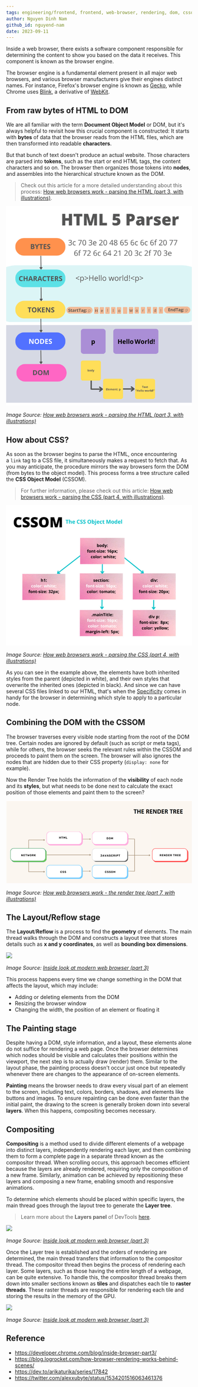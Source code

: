 ```yaml
---
tags: engineering/frontend, frontend, web-browser, rendering, dom, cssom, render-tree
author: Nguyen Dinh Nam
github_id: nguyend-nam
date: 2023-09-11
---
```


Inside a web browser, there exists a software component responsible for determining the content to show you based on the data it receives. This component is known as the browser engine.

The browser engine is a fundamental element present in all major web browsers, and various browser manufacturers give their engines distinct names. For instance, Firefox's browser engine is known as [Gecko](https://en.wikipedia.org/wiki/Gecko_(software)), while Chrome uses [Blink](https://en.wikipedia.org/wiki/Blink_(browser_engine)), a derivative of [WebKit](https://en.wikipedia.org/wiki/WebKit).

## From raw bytes of HTML to DOM

We are all familiar with the term **Document Object Model** or DOM, but it's always helpful to revisit how this crucial component is constructed: It starts with **bytes** of data that the browser reads from the HTML files, which are then transformed into readable **characters**.

But that bunch of text doesn't produce an actual website. Those characters are parsed into **tokens**, such as the start or end HTML tags, the content characters and so on. The browser then organizes those tokens into **nodes**, and assembles into the hierarchical structure known as the DOM. 

> Check out this article for a more detailed understanding about this process: [How web browsers work - parsing the HTML (part 3, with illustrations)](https://dev.to/arikaturika/how-web-browsers-work-parsing-the-html-part-3-with-illustrations-45fi).

![](../../_assets/HTML-Parser.png)

*Image Source: [How web browsers work - parsing the HTML (part 3, with illustrations)](https://dev.to/arikaturika/how-web-browsers-work-parsing-the-html-part-3-with-illustrations-45fi)*

## How about CSS?

As soon as the browser begins to parse the HTML, once encountering a `link` tag to a CSS file, it simultaneously makes a request to fetch that. As you may anticipate, the procedure mirrors the way browsers form the DOM (from bytes to the object model). This process forms a tree structure called the **CSS Object Model** (CSSOM).

> For further information, please check out this article: [How web browsers work - parsing the CSS (part 4, with illustrations)](https://dev.to/arikaturika/how-web-browsers-work-parsing-the-css-part-4-with-illustrations-4c).

![](../../_assets/CSSOM.jpeg)

*Image Source: [How web browsers work - parsing the CSS (part 4, with illustrations)](https://dev.to/arikaturika/how-web-browsers-work-parsing-the-css-part-4-with-illustrations-4c)*

As you can see in the example above, the elements have both inherited styles from the parent (depicted in white), and their own styles that overwrite the inherited ones (depicted in black). And since we can have several CSS files linked to our HTML, that's when the [Specificity](https://developer.mozilla.org/en-US/docs/Web/CSS/Specificity) comes in handy for the browser in determining which style to apply to a particular node.

## Combining the DOM with the CSSOM

The browser traverses every visible node starting from the root of the DOM tree. Certain nodes are ignored by default (such as script or meta tags), while for others, the browser seeks the relevant rules within the CSSOM and proceeds to paint them on the screen. The browser will also ignores the nodes that are hidden due to their CSS property (`display: none` for example).

Now the Render Tree holds the information of the **visibility** of each node and its **styles**, but what needs to be done next to calculate the exact position of those elements and paint them to the screen?

![](../../_assets/Render-Tree.png)

*Image Source: [How web browsers work - the render tree (part 7, with illustrations)](https://dev.to/arikaturika/how-web-browsers-work-the-render-tree-part-7-with-illustrations-24h3)*

## The Layout/Reflow stage

The **Layout**/**Reflow** is a process to find the **geometry** of elements. The main thread walks through the DOM and constructs a layout tree that stores details such as **x and y coordinates**, as well as **bounding box dimensions**.

![](../../_assets/Layout-Tree.png)

*Image Source: [Inside look at modern web browser (part 3)](https://developer.chrome.com/blog/inside-browser-part3/)*

This process happens every time we change something in the DOM that affects the layout, which may include:
- Adding or deleting elements from the DOM
- Resizing the browser window
- Changing the width, the position of an element or floating it

## The Painting stage

Despite having a DOM, style information, and a layout, these elements alone do not suffice for rendering a web page. Once the browser determines which nodes should be visible and calculates their positions within the viewport, the next step is to actually draw (render) them. Similar to the layout phase, the painting process doesn't occur just once but repeatedly whenever there are changes to the appearance of on-screen elements.

**Painting** means the browser needs to draw every visual part of an element to the screen, including text, colors, borders, shadows, and elements like buttons and images. To ensure repainting can be done even faster than the initial paint, the drawing to the screen is generally broken down into several **layers**. When this happens, compositing becomes necessary.

## Compositing

**Compositing** is a method used to divide different elements of a webpage into distinct layers, independently rendering each layer, and then combining them to form a complete page in a separate thread known as the compositor thread. When scrolling occurs, this approach becomes efficient because the layers are already rendered, requiring only the composition of a new frame. Similarly, animation can be achieved by repositioning these layers and composing a new frame, enabling smooth and responsive animations.

To determine which elements should be placed within specific layers, the main thread goes through the layout tree to generate the **Layer tree**.

> Learn more about the **Layers panel** of DevTools [here](https://blog.logrocket.com/eliminate-content-repaints-with-the-new-layers-panel-in-chrome-e2c306d4d752/).

![](../../_assets/Layer-Tree.png)

*Image Source: [Inside look at modern web browser (part 3)](https://developer.chrome.com/blog/inside-browser-part3/)*

Once the Layer tree is established and the orders of rendering are determined, the main thread transfers that information to the compositor thread. The compositor thread then begins the process of rendering each layer. Some layers, such as those having the entire length of a webpage, can be quite extensive. To handle this, the compositor thread breaks them down into smaller sections known as **tiles** and dispatches each tile to **raster threads**. These raster threads are responsible for rendering each tile and storing the results in the memory of the GPU.

![](../../_assets/Compositing.png)

*Image Source: [Inside look at modern web browser (part 3)](https://developer.chrome.com/blog/inside-browser-part3/)*

## Reference

- https://developer.chrome.com/blog/inside-browser-part3/
- https://blog.logrocket.com/how-browser-rendering-works-behind-scenes/
- https://dev.to/arikaturika/series/17842
- https://twitter.com/alexxubyte/status/1534201516063461376
